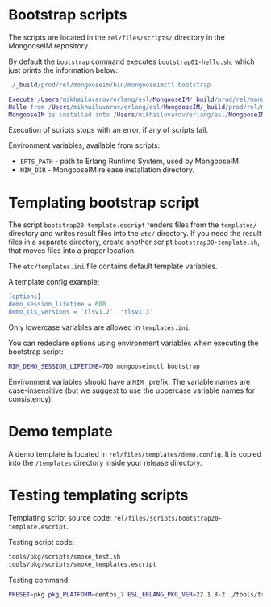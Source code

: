 # Bootstrap scripts

The scripts are located in the `rel/files/scripts/` directory in the MongooseIM repository.

By default the `bootstrap` command executes `bootstrap01-hello.sh`, which just prints the information below:

```erlang
./_build/prod/rel/mongooseim/bin/mongooseimctl bootstrap

Execute /Users/mikhailuvarov/erlang/esl/MongooseIM/_build/prod/rel/mongooseim/scripts/bootstrap01-hello.sh
Hello from /Users/mikhailuvarov/erlang/esl/MongooseIM/_build/prod/rel/mongooseim/scripts/bootstrap01-hello.sh script.
MongooseIM is installed into /Users/mikhailuvarov/erlang/esl/MongooseIM/_build/prod/rel/mongooseim
```

Execution of scripts stops with an error, if any of scripts fail.

Environment variables, available from scripts:

- `ERTS_PATH` - path to Erlang Runtime System, used by MongooseIM.
- `MIM_DIR` - MongooseIM release installation directory.


# Templating bootstrap script

The script `bootstrap20-template.escript` renders files from the `templates/` directory and writes
result files into the `etc/` directory. If you need the result files in a separate directory,
create another script `bootstrap30-template.sh`, that moves files into a proper location.


The `etc/templates.ini` file contains default template variables.


A template config example:

```erlang
[options]
demo_session_lifetime = 600
demo_tls_versions = 'tlsv1.2', 'tlsv1.3'
```

Only lowercase variables are allowed in `templates.ini`.

You can redeclare options using environment variables when executing the bootstrap script:

```bash
MIM_DEMO_SESSION_LIFETIME=700 mongooseimctl bootstrap
```

Environment variables should have a `MIM_` prefix. The variable names are case-insensitive
(but we suggest to use the uppercase variable names for consistency).

# Demo template

A demo template is located in `rel/files/templates/demo.config`.
It is copied into the `/templates` directory inside your release directory.




# Testing templating scripts

Templating script source code: `rel/files/scripts/bootstrap20-template.escript`.

Testing script code:

```bash
tools/pkg/scripts/smoke_test.sh
tools/pkg/scripts/smoke_templates.escript
```

Testing command:

```bash
PRESET=pkg pkg_PLATFORM=centos_7 ESL_ERLANG_PKG_VER=22.1.8-2 ./tools/travis-test.sh
```
